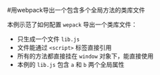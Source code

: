 #用webpack导出一个包含多个全局方法的类库文件

本例示范了如何配置 `wepack` 导出一个类库文件：
- 只生成一个文件 `lib.js`
- 文件能通过 `<script>` 标签直接引用
- 所有的方法都直接挂在 `window` 对象下，能直接使用
- 本例的 `lib.js` 包含 `a` 和 `b` 两个全局属性

